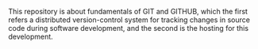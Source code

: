 This repository is about fundamentals of GIT and GITHUB, which the first refers a distributed version-control system for tracking changes in source code during software development, and the second is the hosting for this development.